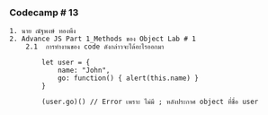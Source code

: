 ### Codecamp # 13
    1. นาย ณัฐพงษ์ ทองพึง
    2. Advance JS Part 1_Methods ของ Object Lab # 1
        2.1  การทำงานของ code ดังกล่าวจะได้อะไรออกมา

            let user = {
                name: "John",
                go: function() { alert(this.name) }
            }

            (user.go)() // Error เพราะ ไม่มี ; หลังประกาศ object ที่ชื่อ user
  